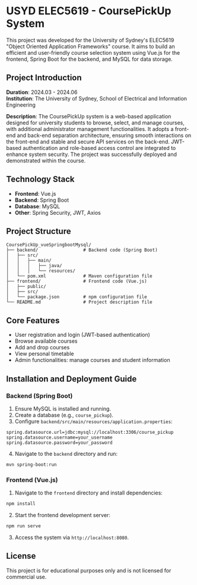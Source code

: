 # USYD ELEC5619 - CoursePickUp System

This project was developed for the University of Sydney's ELEC5619 "Object Oriented Application Frameworks" course. It aims to build an efficient and user-friendly course selection system using Vue.js for the frontend, Spring Boot for the backend, and MySQL for data storage.

## Project Introduction

**Duration**: 2024.03 - 2024.06  
**Institution**: The University of Sydney, School of Electrical and Information Engineering

**Description**:
The CoursePickUp system is a web-based application designed for university students to browse, select, and manage courses, with additional administrator management functionalities. It adopts a front-end and back-end separation architecture, ensuring smooth interactions on the front-end and stable and secure API services on the back-end. JWT-based authentication and role-based access control are integrated to enhance system security. The project was successfully deployed and demonstrated within the course.

## Technology Stack

- **Frontend**: Vue.js
- **Backend**: Spring Boot
- **Database**: MySQL
- **Other**: Spring Security, JWT, Axios

## Project Structure

```
CoursePickUp_vueSpringbootMysql/
├── backend/                 # Backend code (Spring Boot)
│   ├── src/
│   │   ├── main/
│   │   │   ├── java/
│   │   │   └── resources/
│   └── pom.xml              # Maven configuration file
├── frontend/                # Frontend code (Vue.js)
│   ├── public/
│   ├── src/
│   └── package.json         # npm configuration file
└── README.md                # Project description file
```

## Core Features

- User registration and login (JWT-based authentication)
- Browse available courses
- Add and drop courses
- View personal timetable
- Admin functionalities: manage courses and student information

## Installation and Deployment Guide

### Backend (Spring Boot)

1. Ensure MySQL is installed and running.
2. Create a database (e.g., `course_pickup`).
3. Configure `backend/src/main/resources/application.properties`:

```properties
spring.datasource.url=jdbc:mysql://localhost:3306/course_pickup
spring.datasource.username=your_username
spring.datasource.password=your_password
```

4. Navigate to the `backend` directory and run:

```bash
mvn spring-boot:run
```

### Frontend (Vue.js)

1. Navigate to the `frontend` directory and install dependencies:

```bash
npm install
```

2. Start the frontend development server:

```bash
npm run serve
```

3. Access the system via `http://localhost:8080`.

## License

This project is for educational purposes only and is not licensed for commercial use.

